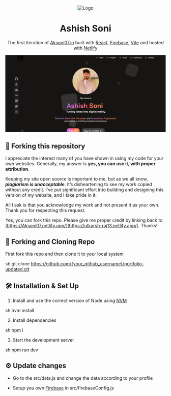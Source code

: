 <div align="center">
  <img alt="Logo" src="https://res.cloudinary.com/dc8qg0nbr/image/upload/v1735127027/image-2_mcjsm2.jpg" width="50" />
</div>

<h1 align="center">
  Ashish Soni
</h1>

<p align="center">
  The first iteration of <a href="https://Aksoni07.netlify.app/" target="_blank">Aksoni07.in</a> built with <a href="https://react.dev/" target="_blank">React</a>, <a href="https://firebase.google.com/" target="_blank">Firebase</a>, <a href="https://vitejs.dev/guide/" target="_blank">Vite</a> and hosted with <a href="https://www.netlify.com/" target="_blank">Netlify</a>
</p>

![alt text](image-1.png)

## 🚨 Forking this repository

I appreciate the interest many of you have shown in using my code for your own websites. Generally, my answer is **yes, you can use it, with proper attribution**.

Keeping my site open source is important to me, but as we all know, _**plagiarism is unacceptable**_. It’s disheartening to see my work copied without any credit. I’ve put significant effort into building and designing this version of my website, and I take pride in it.

All I ask is that you acknowledge my work and not present it as your own. Thank you for respecting this request.

Yes, you can fork this repo. Please give me proper credit by linking back to [https://Aksoni07.netlify.app/](https://utkarsh-raj13.netlify.app/). Thanks!

## 🍴 Forking and Cloning Repo

First fork this repo and then clone it to your local system

sh
git clone https://github.com/{your_github_username}/portfolio-updated.git


## 🛠 Installation & Set Up

1. Install and use the correct version of Node using [NVM](https://github.com/nvm-sh/nvm)

   
sh
   nvm install


2. Install dependencies

   
sh
   npm i


3. Start the development server

   
sh
   npm run dev


## ⚙️ Update changes

- Go to the src/data.js and change the data according to your profile

- Setup you own [Firebase](https://console.firebase.google.com/u/0/) in src/firebaseConfig.js
